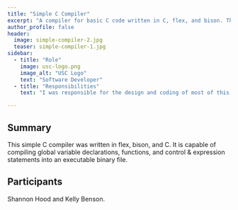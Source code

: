 ```yaml
---
title: "Simple C Compiler"
excerpt: "A compiler for basic C code written in C, flex, and bison. This compiler is able to process global variable declarations, function definitions, expression statements, & control statements."
author_profile: false
header:
  image: simple-compiler-2.jpg
  teaser: simple-compiler-1.jpg
sidebar:
  - title: "Role"
    image: usc-logo.png
    image_alt: "USC Logo"
    text: "Software Developer"
  - title: "Responsibilities"
    text: "I was responsible for the design and coding of most of this project."

---
```


<h2>Summary</h2>
This simple C compiler was written in flex, bison, and C. It is capable of compiling global 
variable declarations, functions, and control &amp; expression statements into an executable binary file.

<h2>Participants</h2>

Shannon Hood and Kelly Benson.